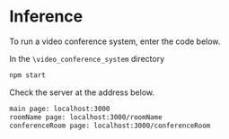 
# Inference

To run a video conference system, enter the code below.

In the `\video_conference_system` directory

```bash
npm start
```

Check the server at the address below.

```bash
main page: localhost:3000
roomName page: localhost:3000/roomName
conferenceRoom page: localhost:3000/conferenceRoom
```
